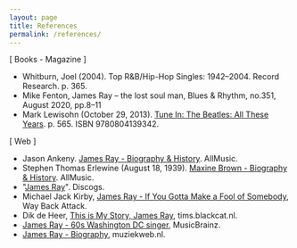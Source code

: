 ```yaml
---
layout: page
title: References
permalink: /references/
---
```


[ Books - Magazine ]
- Whitburn, Joel (2004). Top R&B/Hip-Hop Singles: 1942–2004. Record Research. p. 365.
- Mike Fenton, James Ray – the lost soul man, Blues & Rhythm, no.351, August 2020, pp.8–11
- Mark Lewisohn (October 29, 2013). [Tune In: The Beatles: All These Years](https://www.google.fr/books/edition/Tune_In/bI11tpR-L_kC?hl=fr&gbpv=1&dq=james%20ray&pg=PA565&printsec=frontcover). p. 565. ISBN 9780804139342.


[ Web ]
- Jason Ankeny. [James Ray - Biography & History](https://www.allmusic.com/artist/james-ray-mn0000807815). AllMusic.
- Stephen Thomas Erlewine (August 18, 1939). [Maxine Brown - Biography & History](https://www.allmusic.com/artist/maxine-brown-mn0000396154/biography). AllMusic.
- "[James Ray](https://www.discogs.com/artist/884155)". Discogs.
- Michael Jack Kirby, [James Ray - If You Gotta Make a Fool of Somebody](http://www.waybackattack.com/rayjames.html), Way Back Attack.
- Dik de Heer, [This is My Story, James Ray](https://tims.blackcat.nl/messages/james_ray.htm), tims.blackcat.nl.
- [James Ray - 60s Washington DC singer](https://musicbrainz.org/artist/8de7c44d-a129-4216-b8b6-2757df89b89e), MusicBrainz.
- [James Ray - Biography](https://www.muziekweb.nl/Link/M00000090893/POPULAR/James-Ray), muziekweb.nl.